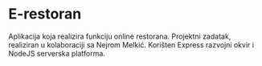 # E-restoran

Aplikacija koja realizira funkciju online restorana. Projektni zadatak, realiziran u kolaboraciji sa Nejrom Melkić. Korišten Express razvojni okvir i NodeJS serverska platforma.

